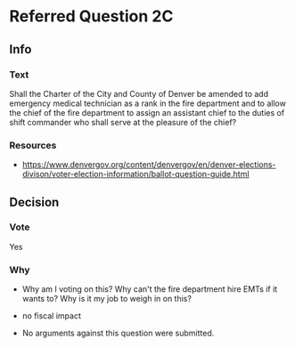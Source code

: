 # Referred Question 2C

## Info

### Text

Shall the Charter of the City and County of Denver be amended to add emergency medical technician as a rank in the fire department and to allow the chief of the fire department to assign an assistant chief to the duties of shift commander who shall serve at the pleasure of the chief?

### Resources

- https://www.denvergov.org/content/denvergov/en/denver-elections-divison/voter-election-information/ballot-question-guide.html

## Decision

### Vote

Yes

### Why

- Why am I voting on this? Why can't the fire department hire EMTs if it wants to? Why is it my job to weigh in on this?

- no fiscal impact

- No arguments against this question were submitted.
